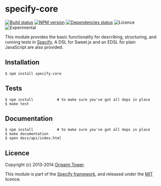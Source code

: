 specify-core
============

[![Build status](https://img.shields.io/travis/origamitower/specify-core/master.svg?style=flat)](https://travis-ci.org/origamitower/specify-core)
[![NPM version](https://img.shields.io/npm/v/specify-core.svg?style=flat)](https://npmjs.org/package/specify-core)
[![Dependencies status](https://img.shields.io/david/origamitower/specify-core.svg?style=flat)](https://david-dm.org/origamitower/specify-core)
![Licence](https://img.shields.io/npm/l/specify-core.svg?style=flat&label=licence)
![Experimental](https://img.shields.io/badge/API_stability-unstable-blue.svg?style=flat)

This module provides the basic functionality for describing, structuring, and
running tests in [Specify][]. A DSL for Sweet.js and an EDSL for plain
JavaScript are also provided.


## Installation

```shell
$ npm install specify-core
```


## Tests

```shell
$ npm install           # to make sure you've got all deps in place
$ make test
```


## Documentation

```shell
$ npm install           # to make sure you've got all deps in place
$ make documentation
$ open docs/api/index.html
```


## Licence

Copyright (c) 2013-2014 [Origami Tower](http://www.origamitower.com).

This module is part of the [Specify framework][Specify], and released under the
[MIT](http://origami-tower.mit-license.org/) licence.

[Specify]: https://github.com/origamitower/specify
